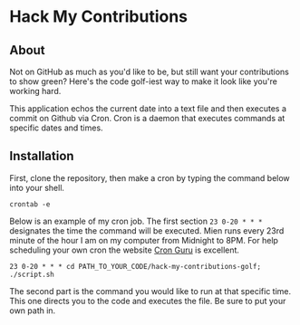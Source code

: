# Hack My Contributions

## About
Not on GitHub as much as you'd like to be, but still want your contributions to show green? Here's the code golf-iest way to make it look like you're working hard.



This application echos the current date into a text file and then executes a commit on Github via Cron. Cron is a daemon that executes commands at specific dates and times.


## Installation
First, clone the repository, then make a cron by typing the command below into your shell.


```
crontab -e
```
Below is an example of my cron job. The first section `23 0-20 * * *` designates the time the command will be executed. Mien runs every 23rd minute of the hour I am on my computer from Midnight to 8PM. For help scheduling your own cron the website [Cron Guru](https://crontab.guru/) is excellent.

```
23 0-20 * * * cd PATH_TO_YOUR_CODE/hack-my-contributions-golf; ./script.sh
```

The second part is the command you would like to run at that specific time. This one directs you to the code and executes the file. Be sure to put your own path in.

